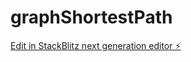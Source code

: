 # graphShortestPath

[Edit in StackBlitz next generation editor ⚡️](https://stackblitz.com/~/github.com/UtsavSingh315/graphShortestPath)